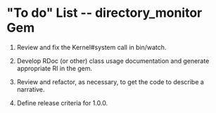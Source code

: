 # "To do" List -- directory_monitor Gem

1.	Review and fix the Kernel#system call in bin/watch.

1.	Develop RDoc (or other) class usage documentation and generate appropriate RI in the gem.

1.	Review and refactor, as necessary, to get the code to describe a narrative.

1.	Define release criteria for 1.0.0.
